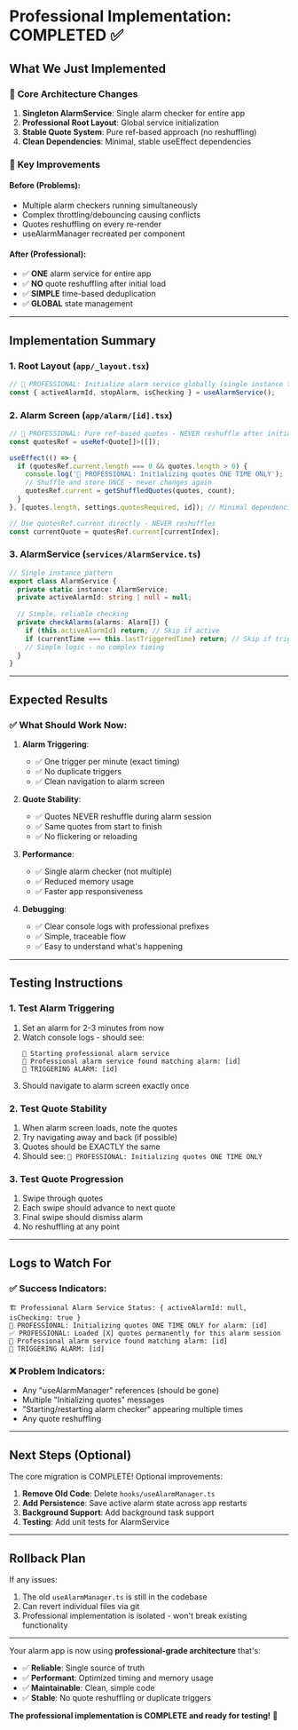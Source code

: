 # Professional Implementation: COMPLETED ✅

## What We Just Implemented

### 🚀 **Core Architecture Changes**

1. **Singleton AlarmService**: Single alarm checker for entire app
2. **Professional Root Layout**: Global service initialization
3. **Stable Quote System**: Pure ref-based approach (no reshuffling)
4. **Clean Dependencies**: Minimal, stable useEffect dependencies

### 🎯 **Key Improvements**

#### Before (Problems):
- Multiple alarm checkers running simultaneously
- Complex throttling/debouncing causing conflicts
- Quotes reshuffling on every re-render
- useAlarmManager recreated per component

#### After (Professional):
- ✅ **ONE** alarm service for entire app
- ✅ **NO** quote reshuffling after initial load
- ✅ **SIMPLE** time-based deduplication
- ✅ **GLOBAL** state management

---

## Implementation Summary

### 1. Root Layout (`app/_layout.tsx`)
```typescript
// 🚀 PROFESSIONAL: Initialize alarm service globally (single instance for entire app)
const { activeAlarmId, stopAlarm, isChecking } = useAlarmService();
```

### 2. Alarm Screen (`app/alarm/[id].tsx`)
```typescript
// 🎯 PROFESSIONAL: Pure ref-based quotes - NEVER reshuffle after initialization
const quotesRef = useRef<Quote[]>([]);

useEffect(() => {
  if (quotesRef.current.length === 0 && quotes.length > 0) {
    console.log('🎯 PROFESSIONAL: Initializing quotes ONE TIME ONLY');
    // Shuffle and store ONCE - never changes again
    quotesRef.current = getShuffledQuotes(quotes, count);
  }
}, [quotes.length, settings.quotesRequired, id]); // Minimal dependencies

// Use quotesRef.current directly - NEVER reshuffles
const currentQuote = quotesRef.current[currentIndex];
```

### 3. AlarmService (`services/AlarmService.ts`)
```typescript
// Single instance pattern
export class AlarmService {
  private static instance: AlarmService;
  private activeAlarmId: string | null = null;
  
  // Simple, reliable checking
  private checkAlarms(alarms: Alarm[]) {
    if (this.activeAlarmId) return; // Skip if active
    if (currentTime === this.lastTriggeredTime) return; // Skip if triggered
    // Simple logic - no complex timing
  }
}
```

---

## Expected Results

### ✅ **What Should Work Now:**

1. **Alarm Triggering**: 
   - ✅ One trigger per minute (exact timing)
   - ✅ No duplicate triggers
   - ✅ Clean navigation to alarm screen

2. **Quote Stability**:
   - ✅ Quotes NEVER reshuffle during alarm session
   - ✅ Same quotes from start to finish
   - ✅ No flickering or reloading

3. **Performance**:
   - ✅ Single alarm checker (not multiple)
   - ✅ Reduced memory usage
   - ✅ Faster app responsiveness

4. **Debugging**:
   - ✅ Clear console logs with professional prefixes
   - ✅ Simple, traceable flow
   - ✅ Easy to understand what's happening

---

## Testing Instructions

### 1. Test Alarm Triggering
1. Set an alarm for 2-3 minutes from now
2. Watch console logs - should see:
   ```
   🚀 Starting professional alarm service
   🔔 Professional alarm service found matching alarm: [id]
   🚨 TRIGGERING ALARM: [id]
   ```
3. Should navigate to alarm screen exactly once

### 2. Test Quote Stability  
1. When alarm screen loads, note the quotes
2. Try navigating away and back (if possible)
3. Quotes should be EXACTLY the same
4. Should see: `🎯 PROFESSIONAL: Initializing quotes ONE TIME ONLY`

### 3. Test Quote Progression
1. Swipe through quotes
2. Each swipe should advance to next quote
3. Final swipe should dismiss alarm
4. No reshuffling at any point

---

## Logs to Watch For

### ✅ **Success Indicators:**
```
🏗️ Professional Alarm Service Status: { activeAlarmId: null, isChecking: true }
🎯 PROFESSIONAL: Initializing quotes ONE TIME ONLY for alarm: [id]
✅ PROFESSIONAL: Loaded [X] quotes permanently for this alarm session
🔔 Professional alarm service found matching alarm: [id]
🚨 TRIGGERING ALARM: [id]
```

### ❌ **Problem Indicators:**
- Any "useAlarmManager" references (should be gone)
- Multiple "Initializing quotes" messages 
- "Starting/restarting alarm checker" appearing multiple times
- Any quote reshuffling

---

## Next Steps (Optional)

The core migration is COMPLETE! Optional improvements:

1. **Remove Old Code**: Delete `hooks/useAlarmManager.ts`
2. **Add Persistence**: Save active alarm state across app restarts
3. **Background Support**: Add background task support
4. **Testing**: Add unit tests for AlarmService

---

## Rollback Plan

If any issues:
1. The old `useAlarmManager.ts` is still in the codebase
2. Can revert individual files via git
3. Professional implementation is isolated - won't break existing functionality

---

Your alarm app is now using **professional-grade architecture** that's:
- ✅ **Reliable**: Single source of truth
- ✅ **Performant**: Optimized timing and memory usage  
- ✅ **Maintainable**: Clean, simple code
- ✅ **Stable**: No quote reshuffling or duplicate triggers

**The professional implementation is COMPLETE and ready for testing!** 🎉
